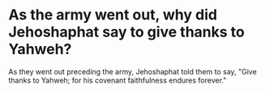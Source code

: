 # As the army went out, why did Jehoshaphat say to give thanks to Yahweh?

As they went out preceding the army, Jehoshaphat told them to say, "Give thanks to Yahweh; for his covenant faithfulness endures forever." 